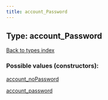```yaml
---
title: account_Password
---
```

## Type: account\_Password  
[Back to types index](index.md)



### Possible values (constructors):

[account\_noPassword](../constructors/account_noPassword.md)  

[account\_password](../constructors/account_password.md)  

